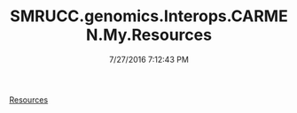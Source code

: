 ﻿---
title: SMRUCC.genomics.Interops.CARMEN.My.Resources
date: 7/27/2016 7:12:43 PM
---

[Resources](T-SMRUCC.genomics.Interops.CARMEN.My.Resources.Resources.html)
